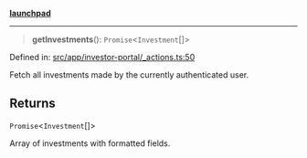 [**launchpad**](index.md)

***

> **getInvestments**(): `Promise`\<`Investment`[]\>

Defined in: [src/app/investor-portal/\_actions.ts:50](https://github.com/victorbratov/launchpad/blob/35b0965dd86b05a55a9206d809917613bd599c25/src/app/investor-portal/_actions.ts#L50)

Fetch all investments made by the currently authenticated user.

## Returns

`Promise`\<`Investment`[]\>

Array of investments with formatted fields.
